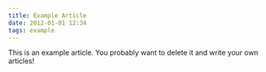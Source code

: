 ```yaml
---
title: Example Article
date: 2012-01-01 12:34
tags: example
---
```


This is an example article. You probably want to delete it and write your own articles!

